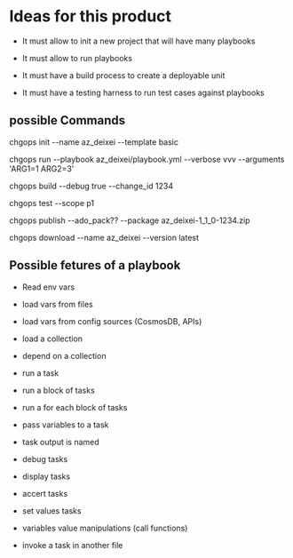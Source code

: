 # Ideas for this product

- It must allow to init a new project that will have many playbooks

- It must allow to run playbooks

- It must have a build process to create a deployable unit

- It must have a testing harness to run test cases against playbooks


## possible Commands 


chgops init --name az_deixei --template basic

chgops run --playbook az_deixei/playbook.yml --verbose vvv --arguments 'ARG1=1 ARG2=3'

chgops build --debug true --change_id 1234

chgops test --scope p1

chgops publish --ado_pack?? --package az_deixei-1_1_0-1234.zip

chgops download --name az_deixei --version latest


## Possible fetures of a playbook

- Read env vars

- load vars from files

- load vars from config sources (CosmosDB, APIs)

- load a collection

- depend on a collection

- run a task

- run a block of tasks

- run a for each block of tasks

- pass variables to a task

- task output is named

- debug tasks

- display tasks

- accert tasks

- set values tasks

- variables value manipulations (call functions)

- invoke a task in another file
